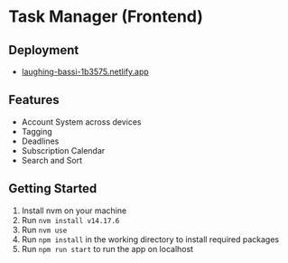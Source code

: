 # Task Manager (Frontend)

## Deployment

- [laughing-bassi-1b3575.netlify.app](https://laughing-bassi-1b3575.netlify.app)

## Features
- Account System across devices
- Tagging
- Deadlines
- Subscription Calendar
- Search and Sort

## Getting Started

1. Install nvm on your machine
2. Run `nvm install v14.17.6`
3. Run `nvm use`
4. Run `npm install` in the working directory to install required packages
5. Run `npm run start` to run the app on localhost
